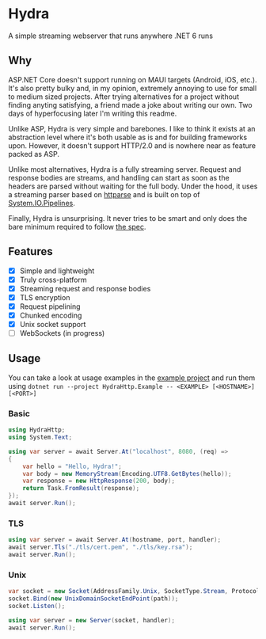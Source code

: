 # Hydra

A simple streaming webserver that runs anywhere .NET 6 runs

## Why

ASP.NET Core doesn't support running on MAUI targets (Android, iOS, etc.). It's also pretty bulky and, in my opinion, extremely annoying to use for small to medium sized projects.
After trying alternatives for a project without finding anyting satisfying, a friend made a joke about writing our own. Two days of hyperfocusing later I'm writing this readme.

Unlike ASP, Hydra is very simple and barebones. I like to think it exists at an abstraction level where it's both usable as is and for building frameworks upon.
However, it doesn't support HTTP/2.0 and is nowhere near as feature packed as ASP.

Unlike most alternatives, Hydra is a fully streaming server. Request and response bodies are streams, and handling can start as soon as the headers are parsed without waiting for the full body.
Under the hood, it uses a streaming parser based on [httparse](https://github.com/seanmonstar/httparse) and is built on top of [System.IO.Pipelines](https://docs.microsoft.com/en-us/dotnet/standard/io/pipelines).

Finally, Hydra is unsurprising. It never tries to be smart and only does the bare minimum required to follow [the spec](https://datatracker.ietf.org/doc/html/rfc7230).

## Features

- [x] Simple and lightweight
- [x] Truly cross-platform
- [x] Streaming request and response bodies
- [x] TLS encryption
- [x] Request pipelining
- [x] Chunked encoding
- [x] Unix socket support
- [ ] WebSockets (in progress)

## Usage

You can take a look at usage examples in the [example project](./HydraHttp.Example/) and run them using `dotnet run --project HydraHttp.Example -- <EXAMPLE> [<HOSTNAME>] [<PORT>]`

### Basic

```cs
using HydraHttp;
using System.Text;

using var server = await Server.At("localhost", 8080, (req) =>
{
    var hello = "Hello, Hydra!";
    var body = new MemoryStream(Encoding.UTF8.GetBytes(hello));
    var response = new HttpResponse(200, body);
    return Task.FromResult(response);
});
await server.Run();
```

### TLS

```cs
using var server = await Server.At(hostname, port, handler);
await server.Tls("./tls/cert.pem", "./tls/key.rsa");
await server.Run();
```

### Unix

```cs
var socket = new Socket(AddressFamily.Unix, SocketType.Stream, ProtocolType.IP);
socket.Bind(new UnixDomainSocketEndPoint(path));
socket.Listen();

using var server = new Server(socket, handler);
await server.Run();
```
